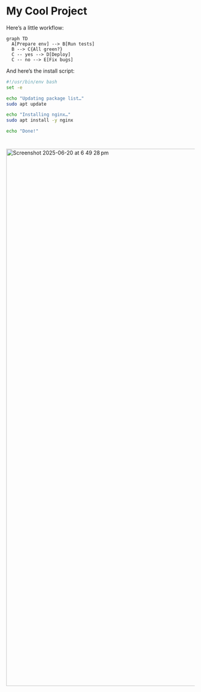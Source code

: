 # My Cool Project

Here’s a little workflow:

```mermaid
graph TD
  A[Prepare env] --> B[Run tests]
  B --> C{All green?}
  C -- yes --> D[Deploy]
  C -- no --> E[Fix bugs]
```

And here’s the install script:

```bash
#!/usr/bin/env bash
set -e

echo "Updating package list…"
sudo apt update

echo "Installing nginx…"
sudo apt install -y nginx

echo "Done!"
```

#

<img width="1431" alt="Screenshot 2025-06-20 at 6 49 28 pm" src="https://github.com/user-attachments/assets/6712efae-526c-451e-919a-cb4cab1a4fce" />
